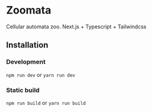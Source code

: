 # Zoomata

Cellular automata zoo. Next.js + Typescript + Tailwindcss

## Installation

### Development
`npm run dev`
or
`yarn run dev`

### Static build
`npm run build`
or
`yarn run build`






